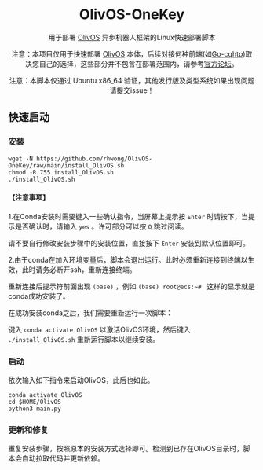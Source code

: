 <div align="center">

# OlivOS-OneKey

用于部署 [OlivOS](https://github.com/OlivOS-Team/OlivOS) 异步机器人框架的Linux快速部署脚本<br>

注意：本项目仅用于快速部署 [OlivOS](https://github.com/OlivOS-Team/OlivOS) 本体，后续对接何种前端(如[Go-cqhtp](https://github.com/Mrs4s/go-cqhttp/))取决您自己的选择，这些部分并不包含在部署范围内，请参考[官方论坛](https://forum.olivos.run/)。

注意：本脚本仅通过 Ubuntu x86_64 验证，其他发行版及类型系统如果出现问题请提交issue！

</div>
<!-- projectInfo end -->

## 快速启动

### 安装

```shell
wget -N https://github.com/rhwong/OlivOS-OneKey/raw/main/install_OlivOS.sh
chmod -R 755 install_OlivOS.sh
./install_OlivOS.sh
```
#### 【注意事项】

1.在Conda安装时需要键入一些确认指令，当屏幕上提示按 `Enter` 时请按下，当提示是否确认时，请输入 `yes` 。许可部分可以按 `Q` 跳过阅读。

请不要自行修改安装步骤中的安装位置，直接按下 `Enter` 安装到默认位置即可。

2.由于conda在加入环境变量后，脚本会退出运行。此时必须重新连接到终端以生效，此时请务必断开ssh，重新连接终端。

重新连接后提示符前面出现 `(base)` ，例如 `(base) root@ecs:~# ` 这样的显示就是conda成功安装了。

在成功安装conda之后，我们需要重新运行一次脚本：

键入 `conda activate OlivOS` 以激活OlivOS环境，然后键入 `./install_OlivOS.sh` 重新运行脚本以继续安装。

### 启动

依次输入如下指令来启动OlivOS，此后也如此。

```shell
conda activate OlivOS
cd $HOME/OlivOS
python3 main.py
```

### 更新和修复

重复安装步骤，按照原本的安装方式选择即可。检测到已存在OlivOS目录时，脚本会自动拉取代码并更新依赖。